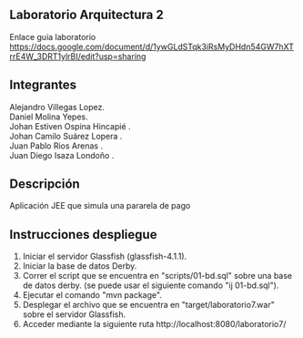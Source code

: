 ## Laboratorio Arquitectura 2

Enlace guia laboratorio
https://docs.google.com/document/d/1ywGLdSTqk3iRsMyDHdn54GW7hXTrrE4W_3DRT1ylrBI/edit?usp=sharing

## Integrantes
Alejandro Villegas Lopez.<br />
Daniel Molina Yepes.<br />
Johan Estiven Ospina Hincapié .<br />
Johan Camilo Suárez Lopera .<br />
Juan Pablo Rios Arenas .<br />
Juan Diego Isaza Londoño .<br />

## Descripción
Aplicación JEE que simula una pararela de pago

## Instrucciones despliegue
1. Iniciar el servidor Glassfish (glassfish-4.1.1).
2. Iniciar la base de datos Derby.
2. Correr el script que se encuentra en "scripts/01-bd.sql" sobre una base de datos derby. (se puede usar el siguiente comando "ij 01-bd.sql").
3. Ejecutar el comando "mvn package".
4. Desplegar el archivo que se encuentra en "target/laboratorio7.war" sobre el servidor Glassfish.
5. Acceder mediante la siguiente ruta  http://localhost:8080/laboratorio7/


